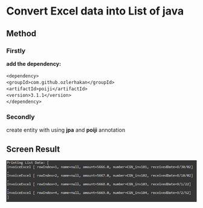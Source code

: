 # Convert Excel data into List of java

## Method
### Firstly
__add the dependency:__  
  
`<dependency>`  
  `<groupId>com.github.ozlerhakan</groupId>`  
  `<artifactId>poiji</artifactId>`  
  `<version>3.1.1</version>`  
`</dependency>`


### Secondly 
create entity with using __jpa__ and __poiji__ annotation

## Screen Result

![](./capture/result.png)